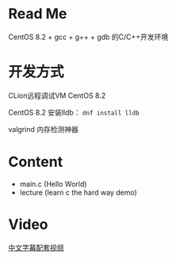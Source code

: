 # Read Me

CentOS 8.2 + gcc + g++ + gdb 的C/C++开发环境

# 开发方式

CLion远程调试VM CentOS 8.2

CentOS 8.2 安装lldb： `dnf install lldb`

valgrind 内存检测神器

# Content

- main.c   (Hello World)
- lecture  (learn c the hard way demo)

# Video

[中文字幕配套视频](https://www.bilibili.com/video/BV1KW411o7QF)